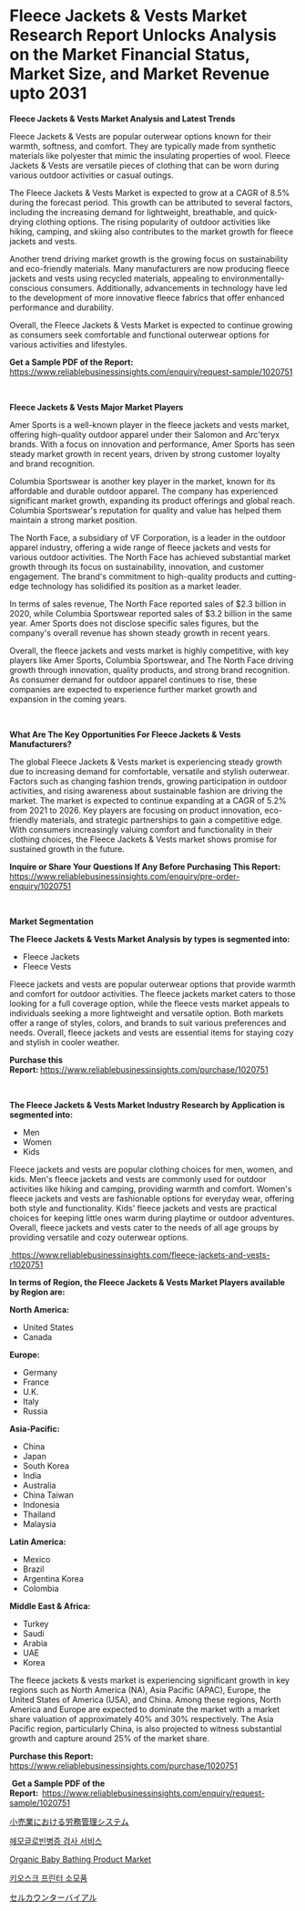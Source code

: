 <p><h1>Fleece Jackets & Vests Market Research Report Unlocks Analysis on the Market Financial Status, Market Size, and Market Revenue upto 2031</h1></p><p><strong>Fleece Jackets & Vests Market Analysis and Latest Trends</strong></p>
<p><p>Fleece Jackets & Vests are popular outerwear options known for their warmth, softness, and comfort. They are typically made from synthetic materials like polyester that mimic the insulating properties of wool. Fleece Jackets & Vests are versatile pieces of clothing that can be worn during various outdoor activities or casual outings.</p><p>The Fleece Jackets & Vests Market is expected to grow at a CAGR of 8.5% during the forecast period. This growth can be attributed to several factors, including the increasing demand for lightweight, breathable, and quick-drying clothing options. The rising popularity of outdoor activities like hiking, camping, and skiing also contributes to the market growth for fleece jackets and vests.</p><p>Another trend driving market growth is the growing focus on sustainability and eco-friendly materials. Many manufacturers are now producing fleece jackets and vests using recycled materials, appealing to environmentally-conscious consumers. Additionally, advancements in technology have led to the development of more innovative fleece fabrics that offer enhanced performance and durability.</p><p>Overall, the Fleece Jackets & Vests Market is expected to continue growing as consumers seek comfortable and functional outerwear options for various activities and lifestyles.</p></p>
<p><strong>Get a Sample PDF of the Report:&nbsp;</strong> <a href="https://www.reliablebusinessinsights.com/enquiry/request-sample/1020751">https://www.reliablebusinessinsights.com/enquiry/request-sample/1020751</a></p>
<p>&nbsp;</p>
<p><strong>Fleece Jackets & Vests Major Market Players</strong></p>
<p><p>Amer Sports is a well-known player in the fleece jackets and vests market, offering high-quality outdoor apparel under their Salomon and Arc'teryx brands. With a focus on innovation and performance, Amer Sports has seen steady market growth in recent years, driven by strong customer loyalty and brand recognition.</p><p>Columbia Sportswear is another key player in the market, known for its affordable and durable outdoor apparel. The company has experienced significant market growth, expanding its product offerings and global reach. Columbia Sportswear's reputation for quality and value has helped them maintain a strong market position.</p><p>The North Face, a subsidiary of VF Corporation, is a leader in the outdoor apparel industry, offering a wide range of fleece jackets and vests for various outdoor activities. The North Face has achieved substantial market growth through its focus on sustainability, innovation, and customer engagement. The brand's commitment to high-quality products and cutting-edge technology has solidified its position as a market leader.</p><p>In terms of sales revenue, The North Face reported sales of $2.3 billion in 2020, while Columbia Sportswear reported sales of $3.2 billion in the same year. Amer Sports does not disclose specific sales figures, but the company's overall revenue has shown steady growth in recent years.</p><p>Overall, the fleece jackets and vests market is highly competitive, with key players like Amer Sports, Columbia Sportswear, and The North Face driving growth through innovation, quality products, and strong brand recognition. As consumer demand for outdoor apparel continues to rise, these companies are expected to experience further market growth and expansion in the coming years.</p></p>
<p>&nbsp;</p>
<p><strong>What Are The Key Opportunities For Fleece Jackets & Vests Manufacturers?</strong></p>
<p><p>The global Fleece Jackets & Vests market is experiencing steady growth due to increasing demand for comfortable, versatile and stylish outerwear. Factors such as changing fashion trends, growing participation in outdoor activities, and rising awareness about sustainable fashion are driving the market. The market is expected to continue expanding at a CAGR of 5.2% from 2021 to 2026. Key players are focusing on product innovation, eco-friendly materials, and strategic partnerships to gain a competitive edge. With consumers increasingly valuing comfort and functionality in their clothing choices, the Fleece Jackets & Vests market shows promise for sustained growth in the future.</p></p>
<p><strong>Inquire or Share Your Questions If Any Before Purchasing This Report:</strong> <a href="https://www.reliablebusinessinsights.com/enquiry/pre-order-enquiry/1020751">https://www.reliablebusinessinsights.com/enquiry/pre-order-enquiry/1020751</a></p>
<p>&nbsp;</p>
<p><strong>Market Segmentation</strong></p>
<p><strong>The Fleece Jackets & Vests Market Analysis by types is segmented into:</strong></p>
<p><ul><li>Fleece Jackets</li><li>Fleece Vests</li></ul></p>
<p><p>Fleece jackets and vests are popular outerwear options that provide warmth and comfort for outdoor activities. The fleece jackets market caters to those looking for a full coverage option, while the fleece vests market appeals to individuals seeking a more lightweight and versatile option. Both markets offer a range of styles, colors, and brands to suit various preferences and needs. Overall, fleece jackets and vests are essential items for staying cozy and stylish in cooler weather.</p></p>
<p><strong>Purchase this Report:&nbsp;</strong><a href="https://www.reliablebusinessinsights.com/purchase/1020751">https://www.reliablebusinessinsights.com/purchase/1020751</a></p>
<p>&nbsp;</p>
<p><strong>The Fleece Jackets & Vests Market Industry Research by Application is segmented into:</strong></p>
<p><ul><li>Men</li><li>Women</li><li>Kids</li></ul></p>
<p><p>Fleece jackets and vests are popular clothing choices for men, women, and kids. Men's fleece jackets and vests are commonly used for outdoor activities like hiking and camping, providing warmth and comfort. Women's fleece jackets and vests are fashionable options for everyday wear, offering both style and functionality. Kids' fleece jackets and vests are practical choices for keeping little ones warm during playtime or outdoor adventures. Overall, fleece jackets and vests cater to the needs of all age groups by providing versatile and cozy outerwear options.</p></p>
<p><a href="https://www.reliablebusinessinsights.com/fleece-jackets-and-vests-r1020751">&nbsp;https://www.reliablebusinessinsights.com/fleece-jackets-and-vests-r1020751</a></p>
<p><strong>In terms of Region, the Fleece Jackets & Vests Market Players available by Region are:</strong></p>
<p>
    <p> <strong> North America: </strong>
        <ul>
            <li>United States</li>
            <li>Canada</li>
        </ul>
        </p> 
    <p> <strong> Europe: </strong>
        <ul>
            <li>Germany</li>
            <li>France</li>
            <li>U.K.</li>
            <li>Italy</li>
            <li>Russia</li>
        </ul>
        </p> 
    <p> <strong> Asia-Pacific: </strong>
        <ul>
            <li>China</li>
            <li>Japan</li>
            <li>South Korea</li>
            <li>India</li>
            <li>Australia</li>
            <li>China Taiwan</li>
            <li>Indonesia</li>
            <li>Thailand</li>
            <li>Malaysia</li>
        </ul>
        </p> 
    <p> <strong> Latin America: </strong>
        <ul>
            <li>Mexico</li>
            <li>Brazil</li>
            <li>Argentina Korea</li>
            <li>Colombia</li>
        </ul>
        </p> 
    <p> <strong> Middle East & Africa: </strong>
        <ul>
            <li>Turkey</li>
            <li>Saudi</li>
            <li>Arabia</li>
            <li>UAE</li>
            <li>Korea</li>
        </ul>
    </p>
    </p>
<p><p>The fleece jackets & vests market is experiencing significant growth in key regions such as North America (NA), Asia Pacific (APAC), Europe, the United States of America (USA), and China. Among these regions, North America and Europe are expected to dominate the market with a market share valuation of approximately 40% and 30% respectively. The Asia Pacific region, particularly China, is also projected to witness substantial growth and capture around 25% of the market share.</p></p>
<p><strong>Purchase this Report: </strong><a href="https://www.reliablebusinessinsights.com/purchase/1020751">https://www.reliablebusinessinsights.com/purchase/1020751</a></p>
<p>&nbsp;<strong>Get a Sample PDF of the Report:&nbsp;&nbsp;</strong><a href="https://www.reliablebusinessinsights.com/enquiry/request-sample/1020751">https://www.reliablebusinessinsights.com/enquiry/request-sample/1020751</a></p>
<p><strong></strong></p>
<p><p><a href="https://medium.com/@chrispcreem58/%E5%B0%8F%E5%A3%B2%E5%B8%82%E5%A0%B4%E3%81%A7%E3%81%AE%E5%8A%B4%E5%83%8D%E7%AE%A1%E7%90%86%E3%82%B7%E3%82%B9%E3%83%86%E3%83%A0%E3%81%AE%E5%88%86%E6%9E%90%E3%81%A82024%E5%B9%B4%E3%81%8B%E3%82%892031%E5%B9%B4%E3%81%BE%E3%81%A7%E3%81%AE%E9%9C%80%E8%A6%81%E4%BA%88%E6%B8%AC-cb7bf4a24bf6">小売業における労務管理システム</a></p><p><a href="https://medium.com/@allanchulist567567jdf/%ED%97%A4%EB%AA%A8%EA%B8%80%EB%A1%9C%EB%B9%84%EB%85%B8%ED%8C%8C%EC%B9%98-%ED%85%8C%EC%8A%A4%ED%8C%85-%EC%84%9C%EB%B9%84%EC%8A%A4-%EC%8B%9C%EC%9E%A5-%EC%A0%90%EC%9C%A0%EC%9C%A8-%EB%B3%80%ED%99%94-%EB%B0%8F-%EC%8B%9C%EC%9E%A5-%EC%84%B1%EC%9E%A5-%ED%8A%B8%EB%A0%8C%EB%93%9C-2024%EB%85%84-2031%EB%85%84-625cb5e09981">헤모글로빈병증 검사 서비스</a></p><p><a href="https://issuu.com/reportprime-2/docs/organic-baby-bathing-product-market-size-2030.pptx">Organic Baby Bathing Product Market</a></p><p><a href="https://medium.com/@tammyholmes1955/%EB%94%94%EC%BD%94%EB%94%A9-%ED%82%A4%EC%98%A4%EC%8A%A4%ED%81%AC-%ED%94%84%EB%A6%B0%ED%84%B0-%EA%B3%B5%EA%B8%89-%EC%8B%9C%EC%9E%A5-%EC%A7%80%ED%91%9C-%EC%8B%9C%EC%9E%A5-%EC%A0%90%EC%9C%A0%EC%9C%A8-%ED%8A%B8%EB%A0%8C%EB%93%9C-%EB%B0%8F-%EC%84%B1%EC%9E%A5-%ED%8C%A8%ED%84%B4-0efcab9a3be8">키오스크 프린터 소모품</a></p><p><a href="https://github.com/HershelKris/Market-Research-Report-List-1/blob/main/384606187825.md">セルカウンターバイアル</a></p></p>